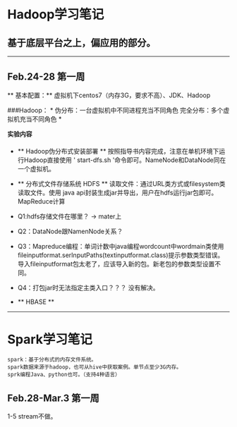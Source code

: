 # Hadoop学习笔记
## 基于底层平台之上，偏应用的部分。
 ***
## Feb.24-28 第一周
** 基本配置：**
虚拟机下centos7（内存3G，要求不高）、JDK、Hadoop

###Hadoop：
	*  伪分布：一台虚拟机中不同进程充当不同角色
     完全分布：多个虚拟机充当不同角色 *

**实验内容**
####
* ** Hadoop伪分布式安装部署 **
    按照指导书内容完成，注意在单机环境下运行Hadoop直接使用 ' start-dfs.sh '命令即可。NameNode和DataNode同在一个虚拟机。
* ** 分布式文件存储系统 HDFS **
    读取文件：通过URL类方式或filesystem类读取文件。使用 java api封装生成jar并导出，用户在hdfs运行jar包即可。
	MapReduce计算  
* Q1:hdfs存储文件在哪里？ 
	 -> mater上
* Q2：DataNode跟NamenNode关系？

* Q3：Mapreduce编程：单词计数中java编程wordcount中wordmain类使用fileinputformat.serInputPaths(textinputformat.class)提示参数类型错误。
	导入fileinputformat包太老了，应该导入新的包。新老包的参数类型设置不同。
* Q4：打包jar时无法指定主类入口？？？
	没有解决。	
*  ** HBASE ** 

***
# Spark学习笔记
	spark：基于分布式的内存文件系统。
	spark数据来源于hadoop，也可从hive中获取案例。单节点至少3G内存。
	sprk编程Java、python也可。（支持4种语言）
## Feb.28-Mar.3 第一周
  1-5 stream不做。

